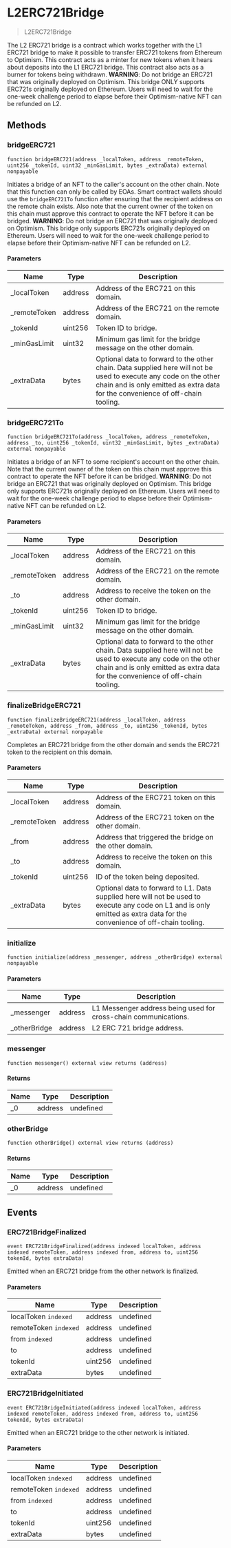 # L2ERC721Bridge



> L2ERC721Bridge

The L2 ERC721 bridge is a contract which works together with the L1 ERC721 bridge to         make it possible to transfer ERC721 tokens from Ethereum to Optimism. This contract         acts as a minter for new tokens when it hears about deposits into the L1 ERC721 bridge.         This contract also acts as a burner for tokens being withdrawn.         **WARNING**: Do not bridge an ERC721 that was originally deployed on Optimism. This         bridge ONLY supports ERC721s originally deployed on Ethereum. Users will need to         wait for the one-week challenge period to elapse before their Optimism-native NFT         can be refunded on L2.



## Methods

### bridgeERC721

```solidity
function bridgeERC721(address _localToken, address _remoteToken, uint256 _tokenId, uint32 _minGasLimit, bytes _extraData) external nonpayable
```

Initiates a bridge of an NFT to the caller&#39;s account on the other chain. Note that         this function can only be called by EOAs. Smart contract wallets should use the         `bridgeERC721To` function after ensuring that the recipient address on the remote         chain exists. Also note that the current owner of the token on this chain must         approve this contract to operate the NFT before it can be bridged.         **WARNING**: Do not bridge an ERC721 that was originally deployed on Optimism. This         bridge only supports ERC721s originally deployed on Ethereum. Users will need to         wait for the one-week challenge period to elapse before their Optimism-native NFT         can be refunded on L2.



#### Parameters

| Name | Type | Description |
|---|---|---|
| _localToken | address | Address of the ERC721 on this domain.
| _remoteToken | address | Address of the ERC721 on the remote domain.
| _tokenId | uint256 | Token ID to bridge.
| _minGasLimit | uint32 | Minimum gas limit for the bridge message on the other domain.
| _extraData | bytes | Optional data to forward to the other chain. Data supplied here will not                     be used to execute any code on the other chain and is only emitted as                     extra data for the convenience of off-chain tooling.

### bridgeERC721To

```solidity
function bridgeERC721To(address _localToken, address _remoteToken, address _to, uint256 _tokenId, uint32 _minGasLimit, bytes _extraData) external nonpayable
```

Initiates a bridge of an NFT to some recipient&#39;s account on the other chain. Note         that the current owner of the token on this chain must approve this contract to         operate the NFT before it can be bridged.         **WARNING**: Do not bridge an ERC721 that was originally deployed on Optimism. This         bridge only supports ERC721s originally deployed on Ethereum. Users will need to         wait for the one-week challenge period to elapse before their Optimism-native NFT         can be refunded on L2.



#### Parameters

| Name | Type | Description |
|---|---|---|
| _localToken | address | Address of the ERC721 on this domain.
| _remoteToken | address | Address of the ERC721 on the remote domain.
| _to | address | Address to receive the token on the other domain.
| _tokenId | uint256 | Token ID to bridge.
| _minGasLimit | uint32 | Minimum gas limit for the bridge message on the other domain.
| _extraData | bytes | Optional data to forward to the other chain. Data supplied here will not                     be used to execute any code on the other chain and is only emitted as                     extra data for the convenience of off-chain tooling.

### finalizeBridgeERC721

```solidity
function finalizeBridgeERC721(address _localToken, address _remoteToken, address _from, address _to, uint256 _tokenId, bytes _extraData) external nonpayable
```

Completes an ERC721 bridge from the other domain and sends the ERC721 token to the         recipient on this domain.



#### Parameters

| Name | Type | Description |
|---|---|---|
| _localToken | address | Address of the ERC721 token on this domain.
| _remoteToken | address | Address of the ERC721 token on the other domain.
| _from | address | Address that triggered the bridge on the other domain.
| _to | address | Address to receive the token on this domain.
| _tokenId | uint256 | ID of the token being deposited.
| _extraData | bytes | Optional data to forward to L1. Data supplied here will not be used to                     execute any code on L1 and is only emitted as extra data for the                     convenience of off-chain tooling.

### initialize

```solidity
function initialize(address _messenger, address _otherBridge) external nonpayable
```





#### Parameters

| Name | Type | Description |
|---|---|---|
| _messenger | address | L1 Messenger address being used for cross-chain communications.
| _otherBridge | address | L2 ERC 721 bridge address.

### messenger

```solidity
function messenger() external view returns (address)
```






#### Returns

| Name | Type | Description |
|---|---|---|
| _0 | address | undefined

### otherBridge

```solidity
function otherBridge() external view returns (address)
```






#### Returns

| Name | Type | Description |
|---|---|---|
| _0 | address | undefined



## Events

### ERC721BridgeFinalized

```solidity
event ERC721BridgeFinalized(address indexed localToken, address indexed remoteToken, address indexed from, address to, uint256 tokenId, bytes extraData)
```

Emitted when an ERC721 bridge from the other network is finalized.



#### Parameters

| Name | Type | Description |
|---|---|---|
| localToken `indexed` | address | undefined |
| remoteToken `indexed` | address | undefined |
| from `indexed` | address | undefined |
| to  | address | undefined |
| tokenId  | uint256 | undefined |
| extraData  | bytes | undefined |

### ERC721BridgeInitiated

```solidity
event ERC721BridgeInitiated(address indexed localToken, address indexed remoteToken, address indexed from, address to, uint256 tokenId, bytes extraData)
```

Emitted when an ERC721 bridge to the other network is initiated.



#### Parameters

| Name | Type | Description |
|---|---|---|
| localToken `indexed` | address | undefined |
| remoteToken `indexed` | address | undefined |
| from `indexed` | address | undefined |
| to  | address | undefined |
| tokenId  | uint256 | undefined |
| extraData  | bytes | undefined |



